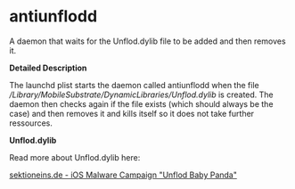 antiunflodd
===========

A daemon that waits for the Unflod.dylib file to be added and then removes it.

**Detailed Description**

The launchd plist starts the daemon called antiunflodd when the file */Library/MobileSubstrate/DynamicLibraries/Unflod.dylib* is created. The daemon then checks again if the file exists (which should always be the case) and then removes it and kills itself so it does not take further ressources.

**Unflod.dylib**

Read more about Unflod.dylib here:

[sektioneins.de - iOS Malware Campaign "Unflod Baby Panda"](https://www.sektioneins.de/en/blog/14-04-18-iOS-malware-campaign-unflod-baby-panda.html)

